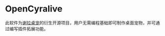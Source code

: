 # OpenCyralive
此软件为[谢拉桌宠](https://github.com/Eric-Rn/Cyralive)的衍生开源项目，用户无需编程基础即可制作桌面宠物，并可通过编写插件拓展功能。
